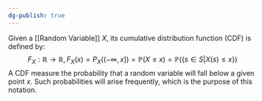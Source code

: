 ```yaml
---
dg-publish: true
---
```

Given a [[Random Variable]] $X$, its cumulative distribution function (CDF) is defined by: $$F_{X}:\mathbb{R}\rightarrow \mathbb{R}, F_{X}(x)=P_{X}((-\infty, x])=\mathbb{P}(X\le x)=\mathbb{P}(\{s\in S|X(s)\le x\})$$
A CDF measure the probability that a random variable will fall below a given point $x$. Such probabilities will arise frequently, which is the purpose of this notation.